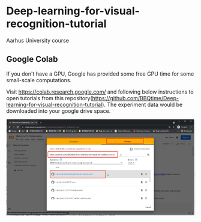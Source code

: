 # Deep-learning-for-visual-recognition-tutorial

Aarhus University course

## Google Colab
If you don't have a GPU, Google has provided some free GPU time for some small-scale computations. 

Visit https://colab.research.google.com/ and following below instructions to open tutorials from this repository(https://github.com/BBQtime/Deep-learning-for-visual-recognition-tutorial). The experiment data would be downloaded into your google drive space.

 ![](colab.png)

